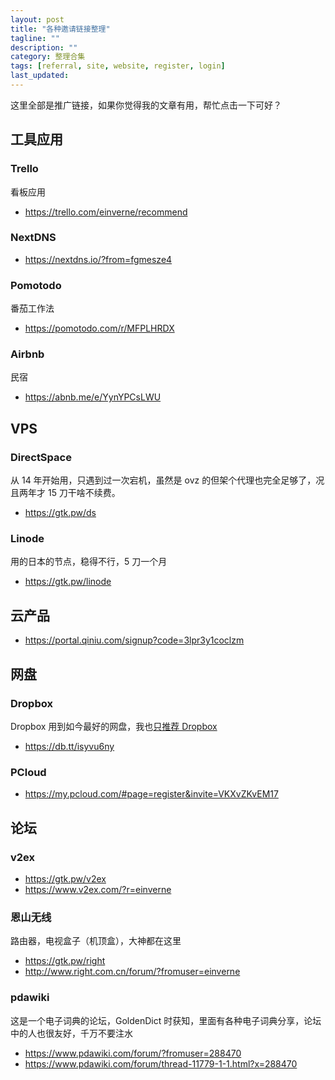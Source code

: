 ```yaml
---
layout: post
title: "各种邀请链接整理"
tagline: ""
description: ""
category: 整理合集
tags: [referral, site, website, register, login]
last_updated:
---
```


这里全部是推广链接，如果你觉得我的文章有用，帮忙点击一下可好？

## 工具应用

### Trello
看板应用

- <https://trello.com/einverne/recommend>


### NextDNS

- <https://nextdns.io/?from=fgmesze4>


### Pomotodo
番茄工作法

- <https://pomotodo.com/r/MFPLHRDX>

### Airbnb
民宿

- <https://abnb.me/e/YynYPCsLWU>

## VPS

### DirectSpace
从 14 年开始用，只遇到过一次宕机，虽然是 ovz 的但架个代理也完全足够了，况且两年才 15 刀干啥不续费。

- <https://gtk.pw/ds>

### Linode
用的日本的节点，稳得不行，5 刀一个月

- <https://gtk.pw/linode>

## 云产品

- <https://portal.qiniu.com/signup?code=3lpr3y1coclzm>

## 网盘

### Dropbox
Dropbox 用到如今最好的网盘，我也[只推荐 Dropbox](/post/2015/07/dropbox-tips.html)

- <https://db.tt/isyvu6ny>

### PCloud

- <https://my.pcloud.com/#page=register&invite=VKXvZKvEM17>

## 论坛

### v2ex

- <https://gtk.pw/v2ex>
- <https://www.v2ex.com/?r=einverne>

### 恩山无线
路由器，电视盒子（机顶盒），大神都在这里

- <https://gtk.pw/right>
- <http://www.right.com.cn/forum/?fromuser=einverne>

### pdawiki
这是一个电子词典的论坛，GoldenDict 时获知，里面有各种电子词典分享，论坛中的人也很友好，千万不要注水

- <https://www.pdawiki.com/forum/?fromuser=288470>
- <https://www.pdawiki.com/forum/thread-11779-1-1.html?x=288470>

